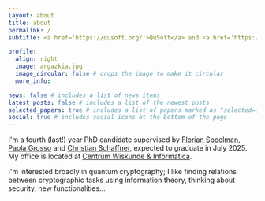 ```yaml
---
layout: about
title: about
permalink: /
subtitle: <a href='https://qusoft.org/'>QuSoft</a> and <a href='https://mns-research.nl/'>MNS, University of Amsterdam</a>, Netherlands.

profile:
  align: right
  image: argazkia.jpg
  image_circular: false # crops the image to make it circular
  more_info:

news: false # includes a list of news items
latest_posts: false # includes a list of the newest posts
selected_papers: true # includes a list of papers marked as "selected={true}"
social: true # includes social icons at the bottom of the page
---
```


I'm a fourth (last!) year PhD candidate supervised by [Florian Speelman](https://www.cwi.nl/en/people/florian-speelman/), [Paola Grosso](https://staff.fnwi.uva.nl/p.grosso/) and [Christian Schaffner](https://staff.science.uva.nl/c.schaffner/), expected to graduate in July 2025. My office is located at [Centrum Wiskunde & Informatica](https://www.cwi.nl). 

I'm interested broadly in quantum cryptography; I like finding relations between cryptographic tasks using information theory, thinking about security, new functionalities...
